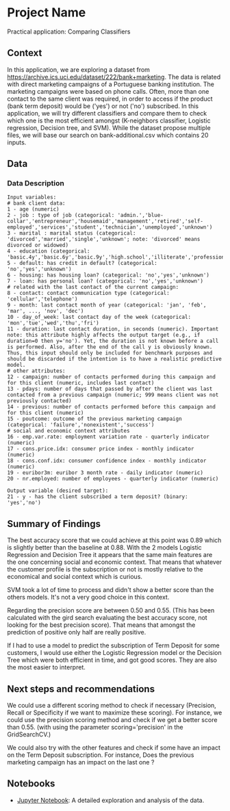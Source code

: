 # Project Name

Practical application: Comparing Classifiers

## Context

In this application, we are exploring a dataset from https://archive.ics.uci.edu/dataset/222/bank+marketing. 
The data is related with direct marketing campaigns of a Portuguese banking institution. The marketing campaigns were based on phone calls. Often, more than one contact to the same client was required, in order to access if the product (bank term deposit) would be ('yes') or not ('no') subscribed. 
In this application, we will try different classifiers and compare them to check which one is the most efficient amongst (K-neighbors classifier, Logistic regression, Decision tree, and SVM).
While the dataset propose multiple files, we will base our search on bank-additional.csv which contains 20 inputs.

## Data

### Data Description
```
Input variables:
# bank client data:
1 - age (numeric)
2 - job : type of job (categorical: 'admin.','blue-collar','entrepreneur','housemaid','management','retired','self-employed','services','student','technician','unemployed','unknown')
3 - marital : marital status (categorical: 'divorced','married','single','unknown'; note: 'divorced' means divorced or widowed)
4 - education (categorical: 'basic.4y','basic.6y','basic.9y','high.school','illiterate','professional.course','university.degree','unknown')
5 - default: has credit in default? (categorical: 'no','yes','unknown')
6 - housing: has housing loan? (categorical: 'no','yes','unknown')
7 - loan: has personal loan? (categorical: 'no','yes','unknown')
# related with the last contact of the current campaign:
8 - contact: contact communication type (categorical: 'cellular','telephone')
9 - month: last contact month of year (categorical: 'jan', 'feb', 'mar', ..., 'nov', 'dec')
10 - day_of_week: last contact day of the week (categorical: 'mon','tue','wed','thu','fri')
11 - duration: last contact duration, in seconds (numeric). Important note: this attribute highly affects the output target (e.g., if duration=0 then y='no'). Yet, the duration is not known before a call is performed. Also, after the end of the call y is obviously known. Thus, this input should only be included for benchmark purposes and should be discarded if the intention is to have a realistic predictive model.
# other attributes:
12 - campaign: number of contacts performed during this campaign and for this client (numeric, includes last contact)
13 - pdays: number of days that passed by after the client was last contacted from a previous campaign (numeric; 999 means client was not previously contacted)
14 - previous: number of contacts performed before this campaign and for this client (numeric)
15 - poutcome: outcome of the previous marketing campaign (categorical: 'failure','nonexistent','success')
# social and economic context attributes
16 - emp.var.rate: employment variation rate - quarterly indicator (numeric)
17 - cons.price.idx: consumer price index - monthly indicator (numeric)
18 - cons.conf.idx: consumer confidence index - monthly indicator (numeric)
19 - euribor3m: euribor 3 month rate - daily indicator (numeric)
20 - nr.employed: number of employees - quarterly indicator (numeric)

Output variable (desired target):
21 - y - has the client subscribed a term deposit? (binary: 'yes','no')
```

## Summary of Findings

The best accuracy score that we could achieve at this point was 0.89 which is slightly better than the baseline at 0.88.
With the 2 models Logistic Regression and Decision Tree it appears that the same main features are the one concerning social and economic context.
That means that whatever the customer profile is the subscription or not is mostly relative to the economical and social context which is curious.

SVM took a lot of time to process and didn't show a better score than the others models. It's not a very good choice in this context.

Regarding the precision score are between 0.50 and 0.55. (This has been calculated with the gird search evaluating the best accuracy score, not looking for the best precision score). That means that amongst the prediction of positive only half are really positive.

If I had to use a model to predict the subscription of Term Deposit for some customers, I would use either the Logistic Regression model or the Decision Tree which were both efficient in time, and got good scores. They are also the most easier to interpret.

## Next steps and recommendations

We could use a different scoring method to check if necessary (Precision, Recall or Specificity if we want to maximize these scoring).
For instance, we could use the precision scoring method and check if we get a better score than 0.55. (with using the parameter scoring='precision' in the GridSearchCV.)

We could also try with the other features and check if some have an impact on the Term Deposit subscription. For instance, Does the previous marketing campaign has an impact on the last one ? 

## Notebooks

- [Jupyter Notebook](./prompt_III.ipynb): A detailed exploration and analysis of the data.
